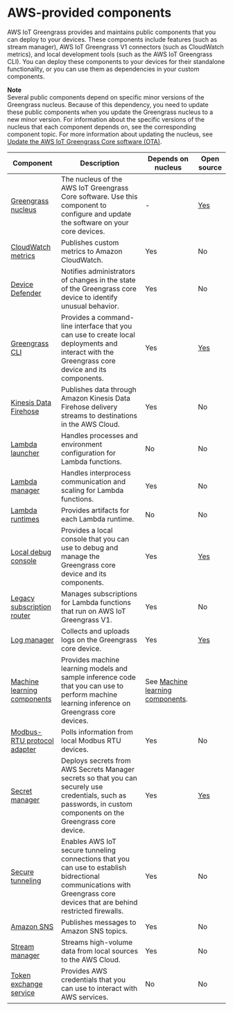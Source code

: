 # AWS\-provided components<a name="public-components"></a>

AWS IoT Greengrass provides and maintains public components that you can deploy to your devices\. These components include features \(such as stream manager\), AWS IoT Greengrass V1 connectors \(such as CloudWatch metrics\), and local development tools \(such as the AWS IoT Greengrass CLI\)\. You can deploy these components to your devices for their standalone functionality, or you can use them as dependencies in your custom components\.

**Note**  
Several public components depend on specific minor versions of the Greengrass nucleus\. Because of this dependency, you need to update these public components when you update the Greengrass nucleus to a new minor version\. For information about the specific versions of the nucleus that each component depends on, see the corresponding component topic\. For more information about updating the nucleus, see [Update the AWS IoT Greengrass Core software \(OTA\)](update-greengrass-core-v2.md)\.


| Component | Description | Depends on nucleus | Open source | 
| --- | --- | --- | --- | 
| [Greengrass nucleus](greengrass-nucleus-component.md) | The nucleus of the AWS IoT Greengrass Core software\. Use this component to configure and update the software on your core devices\. | \- | [Yes](https://github.com/aws-greengrass/aws-greengrass-nucleus) | 
| [CloudWatch metrics](cloudwatch-metrics-component.md) | Publishes custom metrics to Amazon CloudWatch\. | Yes | No | 
| [Device Defender](device-defender-component.md) | Notifies administrators of changes in the state of the Greengrass core device to identify unusual behavior\. | Yes | No | 
| [Greengrass CLI](greengrass-cli-component.md) | Provides a command\-line interface that you can use to create local deployments and interact with the Greengrass core device and its components\. | Yes | [Yes](https://github.com/aws-greengrass/aws-greengrass-cli) | 
| [Kinesis Data Firehose](kinesis-firehose-component.md) | Publishes data through Amazon Kinesis Data Firehose delivery streams to destinations in the AWS Cloud\. | Yes | No | 
| [Lambda launcher](lambda-launcher-component.md) | Handles processes and environment configuration for Lambda functions\. | No | No | 
| [Lambda manager](lambda-manager-component.md) | Handles interprocess communication and scaling for Lambda functions\. | Yes | No | 
| [Lambda runtimes](lambda-runtimes-component.md) | Provides artifacts for each Lambda runtime\. | No | No | 
| [Local debug console](local-debug-console-component.md) | Provides a local console that you can use to debug and manage the Greengrass core device and its components\. | Yes | [Yes](https://github.com/aws-greengrass/aws-greengrass-localdebugconsole) | 
| [Legacy subscription router](legacy-subscription-router-component.md) | Manages subscriptions for Lambda functions that run on AWS IoT Greengrass V1\. | Yes | No | 
| [Log manager](log-manager-component.md) | Collects and uploads logs on the Greengrass core device\. | Yes | [Yes](https://github.com/aws-greengrass/aws-greengrass-log-manager) | 
| [Machine learning components](machine-learning-components.md) | Provides machine learning models and sample inference code that you can use to perform machine learning inference on Greengrass core devices\. | See [Machine learning components](machine-learning-components.md)\. | 
| [Modbus\-RTU protocol adapter](modbus-rtu-protocol-adapter-component.md) | Polls information from local Modbus RTU devices\. | Yes | No | 
| [Secret manager](secret-manager-component.md) | Deploys secrets from AWS Secrets Manager secrets so that you can securely use credentials, such as passwords, in custom components on the Greengrass core device\. | Yes | [Yes](https://github.com/aws-greengrass/aws-greengrass-secret-manager) | 
| [Secure tunneling](secure-tunneling-component.md) | Enables AWS IoT secure tunneling connections that you can use to establish bidrectional communications with Greengrass core devices that are behind restricted firewalls\. | Yes | No | 
| [Amazon SNS](sns-component.md) | Publishes messages to Amazon SNS topics\. | Yes | No | 
| [Stream manager](stream-manager-component.md) | Streams high\-volume data from local sources to the AWS Cloud\. | Yes | No | 
| [Token exchange service](token-exchange-service-component.md) | Provides AWS credentials that you can use to interact with AWS services\. | No | No | 